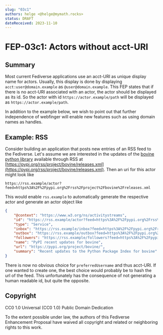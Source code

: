 ```yaml
---
slug: "03c1"
authors: helge <@helge@mymath.rocks>
status: DRAFT
dateReceived: 2023-11-10
---
```

# FEP-03c1: Actors without acct-URI

## Summary

Most current Fediverse applications use an acct-URI as unique display name
for actors. Usually, this display is done by displaying `acct:user@domain.example`
as `@user@domain.example`. This FEP states that if there is no
acct-URI associated with an actor, the actor should be displayed
as its id. So the actor with id `https://actor.example/path` will be
displayed as `https://actor.example/path`.

In addition to the example below, we wish to point out that further independence of webfinger will enable new features such as using domain names as handles.

## Example: RSS

Consider building an application that posts new entries of an RSS
feed to the Fediverse. Let's assume we are interested in the updates
of the [bovine python library](https://pypi.org/project/bovine/)
available through RSS at [https://pypi.org/rss/project/bovine/releases.xml](https://pypi.org/rss/project/bovine/releases.xml).
Then an uri for this actor might look like

```url
https://rss.example/actor?feed=https%3A%2F%2Fpypi.org%2Frss%2Fproject%2Fbovine%2Freleases.xml
```

This would enable `rss.example` to automatically generate the respective actor and generate an actor object like

```json
{
    "@context": "https://www.w3.org/ns/activitystreams",
    "id": "https://rss.example/actor?feed=https%3A%2F%2Fpypi.org%2Frss%2Fproject%2Fbovine%2Freleases.xml",
    "type": "Service",
    "inbox": "https://rss.example/inbox?feed=https%3A%2F%2Fpypi.org%2Frss%2Fproject%2Fbovine%2Freleases.xml",
    "outbox": "https://rss.example/outbox?feed=https%3A%2F%2Fpypi.org%2Frss%2Fproject%2Fbovine%2Freleases.xml",
    "followers": "https://rss.example/followers?feed=https%3A%2F%2Fpypi.org%2Frss%2Fproject%2Fbovine%2Freleases.xml",
    "name": "PyPI recent updates for bovine",
    "url": "https://pypi.org/project/bovine/",
    "summary": "Recent updates to the Python Package Index for bovine"
}
```

There is now no obvious choice for `preferredUsername` and thus acct-URI.
If one wanted to create one, the best choice would probably be to hash the url of the feed. This unfortunately has the consequence of not generating a human readable id, but quite the opposite.

## Copyright

CC0 1.0 Universal (CC0 1.0) Public Domain Dedication

To the extent possible under law, the authors of this Fediverse Enhancement Proposal have waived all copyright and related or neighboring rights to this work.
